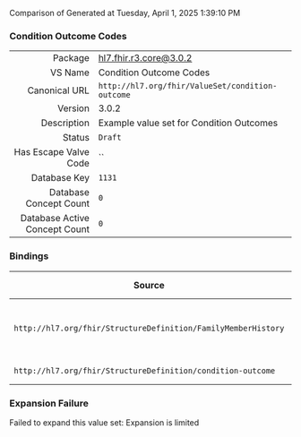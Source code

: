 Comparison of 
Generated at Tuesday, April 1, 2025 1:39:10 PM

### Condition Outcome Codes

|      |     |
| ---: | --- |
| Package | hl7.fhir.r3.core@3.0.2 |
| VS Name | Condition Outcome Codes |
| Canonical URL | `http://hl7.org/fhir/ValueSet/condition-outcome` |
| Version | 3.0.2 |
| Description | Example value set for Condition Outcomes |
| Status | `Draft` |
| Has Escape Valve Code | `` |
| Database Key | `1131` |
| Database Concept Count | `0` |
| Database Active Concept Count | `0` |
### Bindings

| Source | Element | Binding | Strength | Element Short |
| ------ | ------- | ------- | -------- | ------------- |
| `http://hl7.org/fhir/StructureDefinition/FamilyMemberHistory` | `FamilyMemberHistory.condition.outcome` | `http://hl7.org/fhir/ValueSet/condition-outcome` | `Example` | deceased \| permanent disability \| etc. |
| `http://hl7.org/fhir/StructureDefinition/condition-outcome` | `Extension.valueCodeableConcept` | `http://hl7.org/fhir/ValueSet/condition-outcome` | `Example` | Value of extension |

### Expansion Failure

Failed to expand this value set: Expansion is limited
